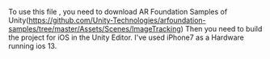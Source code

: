 To use this file , you need to download AR Foundation Samples of Unity(https://github.com/Unity-Technologies/arfoundation-samples/tree/master/Assets/Scenes/ImageTracking)
Then you need to build the project for iOS in the Unity Editor. I've used iPhone7 as a Hardware running ios 13.
